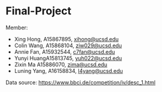 # Final-Project

Member:
- Xing Hong, A15867895, xihong@ucsd.edu
- Colin Wang, A15868104, ziw029@ucsd.edu
- Annie Fan, A15932544, c7fan@ucsd.edu
- Yunyi HuangA15813745, yuh022@ucsd.edu
- Zixin Ma A15886070, zima@ucsd.edu
- Luning Yang, A16158834, l4yang@ucsd.edu

Data source:
https://www.bbci.de/competition/iv/desc_1.html
